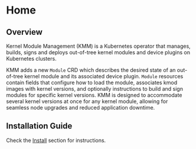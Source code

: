 # Home

## Overview

Kernel Module Management (KMM) is a Kubernetes operator that manages, builds, signs and deploys out-of-tree kernel
modules and device plugins on Kubernetes clusters.

KMM adds a new `Module` CRD which describes the desired state of an out-of-tree kernel module and its associated device
plugin.
`Module` resources contain fields that configure how to load the module, associates kmod images with kernel versions,
and optionally instructions to build and sign modules for specific kernel versions.
KMM is designed to accommodate several kernel versions at once for any kernel module, allowing for seamless node upgrades
and reduced application downtime.

## Installation Guide

Check the [Install](documentation/install.md) section for instructions.

